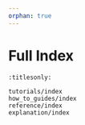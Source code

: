 ```yaml
---
orphan: true
---
```


# Full Index

```{toctree}
:titlesonly:

tutorials/index
how_to_guides/index
reference/index
explanation/index
```
